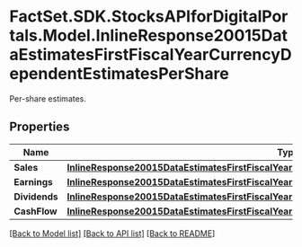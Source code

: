 # FactSet.SDK.StocksAPIforDigitalPortals.Model.InlineResponse20015DataEstimatesFirstFiscalYearCurrencyDependentEstimatesPerShare
Per-share estimates.

## Properties

Name | Type | Description | Notes
------------ | ------------- | ------------- | -------------
**Sales** | [**InlineResponse20015DataEstimatesFirstFiscalYearCurrencyDependentEstimatesPerShareSales**](InlineResponse20015DataEstimatesFirstFiscalYearCurrencyDependentEstimatesPerShareSales.md) |  | [optional] 
**Earnings** | [**InlineResponse20015DataEstimatesFirstFiscalYearCurrencyDependentEstimatesPerShareEarnings**](InlineResponse20015DataEstimatesFirstFiscalYearCurrencyDependentEstimatesPerShareEarnings.md) |  | [optional] 
**Dividends** | [**InlineResponse20015DataEstimatesFirstFiscalYearCurrencyDependentEstimatesPerShareDividends**](InlineResponse20015DataEstimatesFirstFiscalYearCurrencyDependentEstimatesPerShareDividends.md) |  | [optional] 
**CashFlow** | [**InlineResponse20015DataEstimatesFirstFiscalYearCurrencyDependentEstimatesPerShareCashFlow**](InlineResponse20015DataEstimatesFirstFiscalYearCurrencyDependentEstimatesPerShareCashFlow.md) |  | [optional] 

[[Back to Model list]](../README.md#documentation-for-models) [[Back to API list]](../README.md#documentation-for-api-endpoints) [[Back to README]](../README.md)

